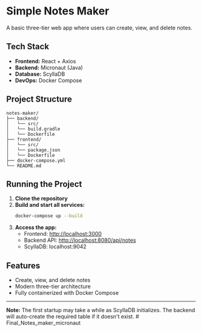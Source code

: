 # Simple Notes Maker

A basic three-tier web app where users can create, view, and delete notes.

## Tech Stack
- **Frontend:** React + Axios
- **Backend:** Micronaut (Java)
- **Database:** ScyllaDB
- **DevOps:** Docker Compose

## Project Structure
```
notes-maker/
├── backend/
│   └── src/
│   └── build.gradle
│   └── Dockerfile
├── frontend/
│   └── src/
│   └── package.json
│   └── Dockerfile
├── docker-compose.yml
└── README.md
```

## Running the Project

1. **Clone the repository**
2. **Build and start all services:**
   ```sh
   docker-compose up --build
   ```
3. **Access the app:**
   - Frontend: [http://localhost:3000](http://localhost:3000)
   - Backend API: [http://localhost:8080/api/notes](http://localhost:8080/api/notes)
   - ScyllaDB: localhost:9042

## Features
- Create, view, and delete notes
- Modern three-tier architecture
- Fully containerized with Docker Compose

---

**Note:** The first startup may take a while as ScyllaDB initializes. The backend will auto-create the required table if it doesn't exist. # Final_Notes_maker_micronaut
